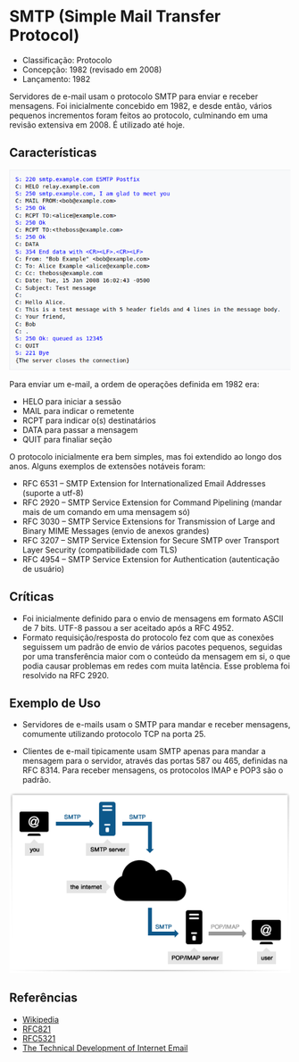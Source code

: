 # SMTP (Simple Mail Transfer Protocol)

- Classificação: Protocolo
- Concepção: 1982 (revisado em 2008)
- Lançamento: 1982

Servidores de e-mail usam o protocolo SMTP para enviar e receber mensagens. Foi inicialmente concebido em 1982, e desde então, vários pequenos incrementos foram feitos ao protocolo, culminando em uma revisão extensiva em 2008. É utilizado até hoje.

## Características

![Exemplo de comunicação](imgs/smtp2.png)

Para enviar um e-mail, a ordem de operações definida em 1982 era:
- HELO para iniciar a sessão
- MAIL para indicar o remetente
- RCPT para indicar o(s) destinatários
- DATA para passar a mensagem
- QUIT para finaliar seção

O protocolo inicialmente era bem simples, mas foi extendido ao longo dos anos. Alguns exemplos de extensões notáveis foram:

- RFC 6531 – SMTP Extension for Internationalized Email Addresses (suporte a utf-8)
- RFC 2920 – SMTP Service Extension for Command Pipelining (mandar mais de um comando em uma mensagem só)
- RFC 3030 – SMTP Service Extensions for Transmission of Large and Binary MIME Messages (envio de anexos grandes)
- RFC 3207 – SMTP Service Extension for Secure SMTP over Transport Layer Security (compatibilidade com TLS)
- RFC 4954 – SMTP Service Extension for Authentication (autenticação de usuário)


## Críticas

- Foi inicialmente definido para o envio de mensagens em formato ASCII de 7 bits. UTF-8 passou a ser aceitado após a RFC 4952.
- Formato requisição/resposta do protocolo fez com que as conexões seguissem um padrão de envio de vários pacotes pequenos, seguidas por uma transferência maior com o conteúdo da mensagem em si, o que podia causar problemas em redes com muita latência. Esse problema foi resolvido na RFC 2920.

## Exemplo de Uso

- Servidores de e-mails usam o SMTP para mandar e receber mensagens, comumente utilizando protocolo TCP na porta 25.

- Clientes de e-mail tipicamente usam SMTP apenas para mandar a mensagem para o servidor, através das portas 587 ou 465, definidas na RFC 8314. Para receber mensagens, os protocolos IMAP e POP3 são o padrão.

![Envio e recebimento de e-mails](imgs/smtp.png)

## Referências

- [Wikipedia](https://en.wikipedia.org/wiki/Simple_Mail_Transfer_Protocol)
- [RFC821](https://tools.ietf.org/html/rfc821)
- [RFC5321](https://tools.ietf.org/html/rfc5321)
- [The Technical Development of Internet Email](ieeexplore.ieee.org/xpl/articleDetails.jsp?arnumber=4544553)